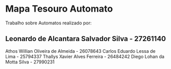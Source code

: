 # Mapa Tesouro Automato


Trabalho sobre Automatos realizado por:
## Leonardo de Alcantara Salvador Silva - 27261140
Athos Willian Oliveira de Almeida - 26078643
Carlos Eduardo Lessa de Lima - 25794337
Thallys Xavier Alves Ferreira - 26484242
Diego Lohan da Motta Silva - 27990231
